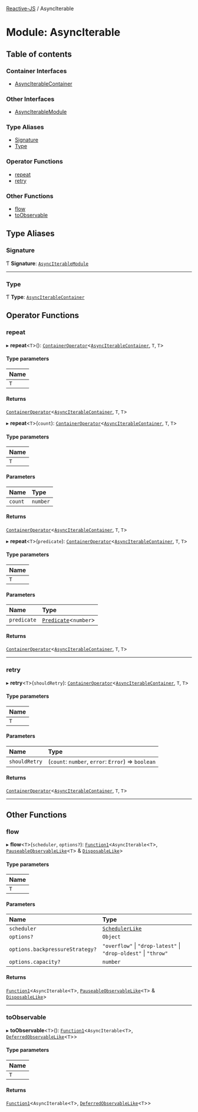[Reactive-JS](../README.md) / AsyncIterable

# Module: AsyncIterable

## Table of contents

### Container Interfaces

- [AsyncIterableContainer](../interfaces/AsyncIterable.AsyncIterableContainer.md)

### Other Interfaces

- [AsyncIterableModule](../interfaces/AsyncIterable.AsyncIterableModule.md)

### Type Aliases

- [Signature](AsyncIterable.md#signature)
- [Type](AsyncIterable.md#type)

### Operator Functions

- [repeat](AsyncIterable.md#repeat)
- [retry](AsyncIterable.md#retry)

### Other Functions

- [flow](AsyncIterable.md#flow)
- [toObservable](AsyncIterable.md#toobservable)

## Type Aliases

### Signature

Ƭ **Signature**: [`AsyncIterableModule`](../interfaces/AsyncIterable.AsyncIterableModule.md)

___

### Type

Ƭ **Type**: [`AsyncIterableContainer`](../interfaces/AsyncIterable.AsyncIterableContainer.md)

## Operator Functions

### repeat

▸ **repeat**<`T`\>(): [`ContainerOperator`](types.md#containeroperator)<[`AsyncIterableContainer`](../interfaces/AsyncIterable.AsyncIterableContainer.md), `T`, `T`\>

#### Type parameters

| Name |
| :------ |
| `T` |

#### Returns

[`ContainerOperator`](types.md#containeroperator)<[`AsyncIterableContainer`](../interfaces/AsyncIterable.AsyncIterableContainer.md), `T`, `T`\>

▸ **repeat**<`T`\>(`count`): [`ContainerOperator`](types.md#containeroperator)<[`AsyncIterableContainer`](../interfaces/AsyncIterable.AsyncIterableContainer.md), `T`, `T`\>

#### Type parameters

| Name |
| :------ |
| `T` |

#### Parameters

| Name | Type |
| :------ | :------ |
| `count` | `number` |

#### Returns

[`ContainerOperator`](types.md#containeroperator)<[`AsyncIterableContainer`](../interfaces/AsyncIterable.AsyncIterableContainer.md), `T`, `T`\>

▸ **repeat**<`T`\>(`predicate`): [`ContainerOperator`](types.md#containeroperator)<[`AsyncIterableContainer`](../interfaces/AsyncIterable.AsyncIterableContainer.md), `T`, `T`\>

#### Type parameters

| Name |
| :------ |
| `T` |

#### Parameters

| Name | Type |
| :------ | :------ |
| `predicate` | [`Predicate`](functions.md#predicate)<`number`\> |

#### Returns

[`ContainerOperator`](types.md#containeroperator)<[`AsyncIterableContainer`](../interfaces/AsyncIterable.AsyncIterableContainer.md), `T`, `T`\>

___

### retry

▸ **retry**<`T`\>(`shouldRetry`): [`ContainerOperator`](types.md#containeroperator)<[`AsyncIterableContainer`](../interfaces/AsyncIterable.AsyncIterableContainer.md), `T`, `T`\>

#### Type parameters

| Name |
| :------ |
| `T` |

#### Parameters

| Name | Type |
| :------ | :------ |
| `shouldRetry` | (`count`: `number`, `error`: `Error`) => `boolean` |

#### Returns

[`ContainerOperator`](types.md#containeroperator)<[`AsyncIterableContainer`](../interfaces/AsyncIterable.AsyncIterableContainer.md), `T`, `T`\>

___

## Other Functions

### flow

▸ **flow**<`T`\>(`scheduler`, `options?`): [`Function1`](functions.md#function1)<`AsyncIterable`<`T`\>, [`PauseableObservableLike`](../interfaces/types.PauseableObservableLike.md)<`T`\> & [`DisposableLike`](../interfaces/types.DisposableLike.md)\>

#### Type parameters

| Name |
| :------ |
| `T` |

#### Parameters

| Name | Type |
| :------ | :------ |
| `scheduler` | [`SchedulerLike`](../interfaces/types.SchedulerLike.md) |
| `options?` | `Object` |
| `options.backpressureStrategy?` | ``"overflow"`` \| ``"drop-latest"`` \| ``"drop-oldest"`` \| ``"throw"`` |
| `options.capacity?` | `number` |

#### Returns

[`Function1`](functions.md#function1)<`AsyncIterable`<`T`\>, [`PauseableObservableLike`](../interfaces/types.PauseableObservableLike.md)<`T`\> & [`DisposableLike`](../interfaces/types.DisposableLike.md)\>

___

### toObservable

▸ **toObservable**<`T`\>(): [`Function1`](functions.md#function1)<`AsyncIterable`<`T`\>, [`DeferredObservableLike`](../interfaces/types.DeferredObservableLike.md)<`T`\>\>

#### Type parameters

| Name |
| :------ |
| `T` |

#### Returns

[`Function1`](functions.md#function1)<`AsyncIterable`<`T`\>, [`DeferredObservableLike`](../interfaces/types.DeferredObservableLike.md)<`T`\>\>
